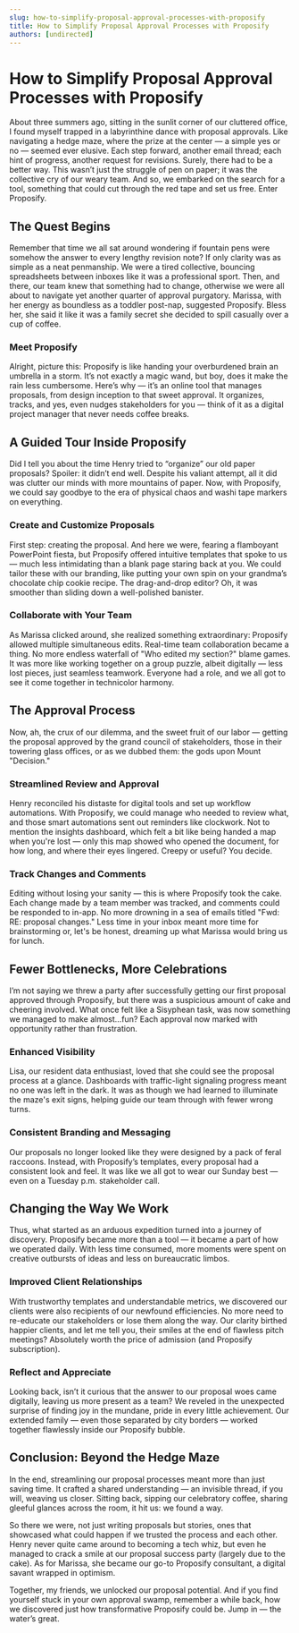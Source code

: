 ```yaml
---
slug: how-to-simplify-proposal-approval-processes-with-proposify
title: How to Simplify Proposal Approval Processes with Proposify
authors: [undirected]
---
```



# How to Simplify Proposal Approval Processes with Proposify

About three summers ago, sitting in the sunlit corner of our cluttered office, I found myself trapped in a labyrinthine dance with proposal approvals. Like navigating a hedge maze, where the prize at the center — a simple yes or no — seemed ever elusive. Each step forward, another email thread; each hint of progress, another request for revisions. Surely, there had to be a better way. This wasn’t just the struggle of pen on paper; it was the collective cry of our weary team. And so, we embarked on the search for a tool, something that could cut through the red tape and set us free. Enter Proposify.

## The Quest Begins

Remember that time we all sat around wondering if fountain pens were somehow the answer to every lengthy revision note? If only clarity was as simple as a neat penmanship. We were a tired collective, bouncing spreadsheets between inboxes like it was a professional sport. Then, and there, our team knew that something had to change, otherwise we were all about to navigate yet another quarter of approval purgatory. Marissa, with her energy as boundless as a toddler post-nap, suggested Proposify. Bless her, she said it like it was a family secret she decided to spill casually over a cup of coffee.

### Meet Proposify

Alright, picture this: Proposify is like handing your overburdened brain an umbrella in a storm. It’s not exactly a magic wand, but boy, does it make the rain less cumbersome. Here’s why — it’s an online tool that manages proposals, from design inception to that sweet approval. It organizes, tracks, and yes, even nudges stakeholders for you — think of it as a digital project manager that never needs coffee breaks.

## A Guided Tour Inside Proposify

Did I tell you about the time Henry tried to “organize” our old paper proposals? Spoiler: it didn’t end well. Despite his valiant attempt, all it did was clutter our minds with more mountains of paper. Now, with Proposify, we could say goodbye to the era of physical chaos and washi tape markers on everything.

### Create and Customize Proposals

First step: creating the proposal. And here we were, fearing a flamboyant PowerPoint fiesta, but Proposify offered intuitive templates that spoke to us — much less intimidating than a blank page staring back at you. We could tailor these with our branding, like putting your own spin on your grandma’s chocolate chip cookie recipe. The drag-and-drop editor? Oh, it was smoother than sliding down a well-polished banister.

### Collaborate with Your Team

As Marissa clicked around, she realized something extraordinary: Proposify allowed multiple simultaneous edits. Real-time team collaboration became a thing. No more endless waterfall of "Who edited my section?" blame games. It was more like working together on a group puzzle, albeit digitally — less lost pieces, just seamless teamwork. Everyone had a role, and we all got to see it come together in technicolor harmony.

## The Approval Process

Now, ah, the crux of our dilemma, and the sweet fruit of our labor — getting the proposal approved by the grand council of stakeholders, those in their towering glass offices, or as we dubbed them: the gods upon Mount "Decision."

### Streamlined Review and Approval

Henry reconciled his distaste for digital tools and set up workflow automations. With Proposify, we could manage who needed to review what, and those smart automations sent out reminders like clockwork. Not to mention the insights dashboard, which felt a bit like being handed a map when you're lost — only this map showed who opened the document, for how long, and where their eyes lingered. Creepy or useful? You decide.

### Track Changes and Comments

Editing without losing your sanity — this is where Proposify took the cake. Each change made by a team member was tracked, and comments could be responded to in-app. No more drowning in a sea of emails titled "Fwd: RE: proposal changes." Less time in your inbox meant more time for brainstorming or, let's be honest, dreaming up what Marissa would bring us for lunch.

## Fewer Bottlenecks, More Celebrations

I’m not saying we threw a party after successfully getting our first proposal approved through Proposify, but there was a suspicious amount of cake and cheering involved. What once felt like a Sisyphean task, was now something we managed to make almost…fun? Each approval now marked with opportunity rather than frustration.

### Enhanced Visibility

Lisa, our resident data enthusiast, loved that she could see the proposal process at a glance. Dashboards with traffic-light signaling progress meant no one was left in the dark. It was as though we had learned to illuminate the maze's exit signs, helping guide our team through with fewer wrong turns.

### Consistent Branding and Messaging

Our proposals no longer looked like they were designed by a pack of feral raccoons. Instead, with Proposify’s templates, every proposal had a consistent look and feel. It was like we all got to wear our Sunday best — even on a Tuesday p.m. stakeholder call.

## Changing the Way We Work

Thus, what started as an arduous expedition turned into a journey of discovery. Proposify became more than a tool — it became a part of how we operated daily. With less time consumed, more moments were spent on creative outbursts of ideas and less on bureaucratic limbos.

### Improved Client Relationships

With trustworthy templates and understandable metrics, we discovered our clients were also recipients of our newfound efficiencies. No more need to re-educate our stakeholders or lose them along the way. Our clarity birthed happier clients, and let me tell you, their smiles at the end of flawless pitch meetings? Absolutely worth the price of admission (and Proposify subscription).

### Reflect and Appreciate

Looking back, isn’t it curious that the answer to our proposal woes came digitally, leaving us more present as a team? We reveled in the unexpected surprise of finding joy in the mundane, pride in every little achievement. Our extended family — even those separated by city borders — worked together flawlessly inside our Proposify bubble.

## Conclusion: Beyond the Hedge Maze

In the end, streamlining our proposal processes meant more than just saving time. It crafted a shared understanding — an invisible thread, if you will, weaving us closer. Sitting back, sipping our celebratory coffee, sharing gleeful glances across the room, it hit us: we found a way.

So there we were, not just writing proposals but stories, ones that showcased what could happen if we trusted the process and each other. Henry never quite came around to becoming a tech whiz, but even he managed to crack a smile at our proposal success party (largely due to the cake). As for Marissa, she became our go-to Proposify consultant, a digital savant wrapped in optimism.

Together, my friends, we unlocked our proposal potential. And if you find yourself stuck in your own approval swamp, remember a while back, how we discovered just how transformative Proposify could be. Jump in — the water’s great.